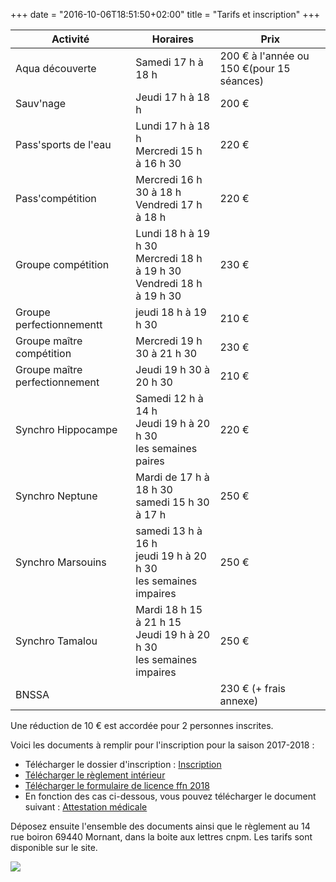 +++
date = "2016-10-06T18:51:50+02:00"
title = "Tarifs et inscription"
+++

<table class="table table-striped">
<thead>
<tr>
<th>Activité</th>
<th>Horaires</th>
<th>Prix</th>
</tr>
</thead>
<tbody>
<tr>
<td>Aqua découverte</td>
<td>Samedi 17 h à 18 h</td>
<td>200 € à l'année ou 150 €(pour 15 séances)</td>
</tr>
<tr>
<td>Sauv'nage</td>
<td>Jeudi 17 h à 18 h</td>
<td>200 €</td>
</tr>
<tr>
<td>Pass'sports de l'eau</td>
<td>Lundi 17 h à 18 h </br>
Mercredi 15 h à 16 h 30</td>
<td>220 €</td>
</tr>
<tr>
<td>Pass'compétition</td>
<td>Mercredi 16 h 30 à 18 h</br>
Vendredi 17 h à 18 h</td>
<td>220 €</td>
</tr>
<tr>
<td>Groupe compétition</td>
<td>Lundi 18 h à 19 h 30</br>
Mercredi 18 h à 19 h 30</br>
Vendredi 18 h à 19 h 30</td>
<td>230 €</td>
</tr>
<td>Groupe perfectionnementt</td>
<td>jeudi 18 h à 19 h 30</td>
<td>210 €</td>
</tr>
<tr>
<td>Groupe maître compétition</td>
<td>Mercredi 19 h 30 à 21 h 30</td>
<td>230 €</td>
</tr>
<tr>
<td>Groupe maître perfectionnement</td>
<td>Jeudi 19 h 30 à 20 h 30</td>
<td>210 €</td>
</tr>
<tr>
<td>Synchro Hippocampe</td>
<td>Samedi 12 h à 14 h</br>
Jeudi 19 h à 20 h 30</br>
les semaines paires</td>
<td>220 €</td>
</tr>
<tr>
<td>Synchro Neptune</td>
<td>Mardi de 17 h à 18 h 30</br>
samedi 15 h 30 à 17 h</td>
<td>250 €</td>
</tr>
<tr>
<td>Synchro Marsouins</td>
<td>samedi 13 h à 16 h</br>
 jeudi 19 h à 20 h 30</br>
 les semaines impaires</td>
<td>250 €</td>
</tr>
<tr>
<td>Synchro Tamalou</td>
<td>Mardi 18 h 15 à 21 h 15</br>
Jeudi 19 h à 20 h 30</br>
les semaines impaires</td>
<td>250 €</td>
</tr>
<tr>
<td>BNSSA</td>
<td></td>
<td>230 € (+ frais annexe)</td>
</tr>
</tbody>
</table>

Une réduction de 10 € est accordée pour 2 personnes inscrites.

Voici les documents à remplir pour l'inscription pour la saison 2017-2018 :

* Télécharger le dossier d'inscription : [Inscription](/pdf/inscription2017.pdf)
* [Télécharger le règlement intérieur](/pdf/reglementinterieur2017.pdf)
* [Télécharger le formulaire de licence ffn 2018](/pdf/formulairelicence2017-2018.pdf)
* En fonction des cas ci-dessous, vous pouvez télécharger le document suivant :
[Attestation médicale](/pdf/attestationmedicale2017.pdf)

Déposez ensuite l'ensemble des documents ainsi que le règlement au 14 rue boiron
69440 Mornant, dans la boite aux lettres cnpm.
Les tarifs sont disponible sur le site.

<img src="/img/memorecap.png" class="img-responsive">


